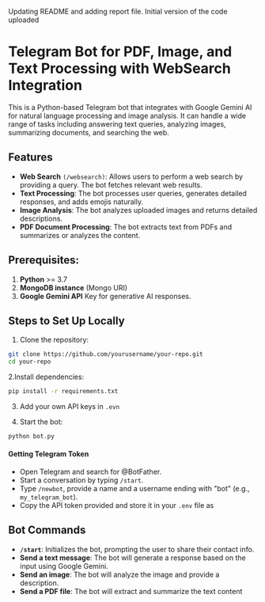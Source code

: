 Updating README and adding report file. Initial version of the code uploaded

# Telegram Bot for PDF, Image, and Text Processing with WebSearch Integration
This is a Python-based Telegram bot that integrates with Google Gemini AI for natural language processing and image analysis. It can handle a wide range of tasks including answering text queries, analyzing images, summarizing documents, and searching the web.

## Features

- **Web Search** ```(/websearch)```: Allows users to perform a web search by providing a query. The bot fetches relevant web results.
- **Text Processing**: The bot processes user queries, generates detailed responses, and adds emojis naturally.
- **Image Analysis**: The bot analyzes uploaded images and returns detailed descriptions.
- **PDF Document Processing**: The bot extracts text from PDFs and summarizes or analyzes the content.


## Prerequisites:

1. **Python** >= 3.7
2. **MongoDB instance** (Mongo URI)
3. **Google Gemini API** Key for generative AI responses.

## Steps to Set Up Locally

1. Clone the repository:


```bash
git clone https://github.com/yourusername/your-repo.git
cd your-repo
```
2.Install dependencies:

```bash
pip install -r requirements.txt
```
3. Add your own API keys in ```.evn```

4. Start the bot:
```bash
python bot.py

```
####  Getting Telegram Token
- Open Telegram and search for @BotFather.
- Start a conversation by typing ```/start```.
- Type ```/newbot```, provide a name and a username ending with "bot" (e.g., ```my_telegram_bot```).
- Copy the API token provided and store it in your ```.env``` file as

## Bot Commands

- **```/start```**: Initializes the bot, prompting the user to share their contact info.
- **Send a text message**: The bot will generate a response based on the input using Google Gemini.
- **Send an image**: The bot will analyze the image and provide a description.
- **Send a PDF file**: The bot will extract and summarize the text content
